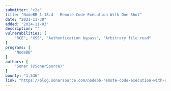 ```yaml
---
submitter: "c2a"
title: "NodeBB 1.18.4 - Remote Code Execution With One Shot"
date: "2021-11-30"
added: "2024-11-03"
description: ""
vulnerabilities: [
    "RCE", "XSS", "Authentication bypass", "Arbitrary file read"
]
programs: [
    "NodeBB"
]
authors: [
    "Sonar (@SonarSource)"
]
bounty: "1,536"
link: "https://blog.sonarsource.com/nodebb-remote-code-execution-with-one-shot"
---
```




